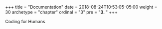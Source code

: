 +++
title = "Documentation"
date = 2018-08-24T10:53:05-05:00
weight = 30
archetype = "chapter"
ordinal = "3"
pre = "<b>3. </b>"
+++


Coding for Humans
